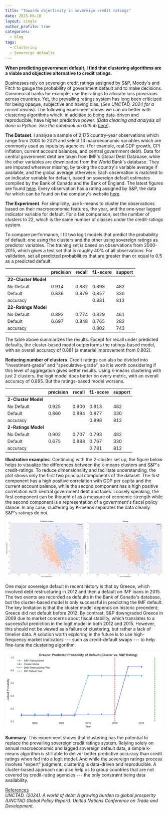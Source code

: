 ```yaml
---
title: "Towards objectivity in sovereign credit ratings"
date: 2025-06-10
layout: single
author_profile: true
categories:
  - blog
tags:
  - Clustering
  - Sovereign defaults
---
```


**When predicting government default, I find that clustering algorithms are a viable and objective alternative to credit ratings**.  

Businesses rely on sovereign credit ratings assigned by S&P, Moody's and Fitch to gauge the probability of government default and to make decisions. Commercial banks for example, use the ratings to allocate loss provisions across countries. Yet, the prevailing ratings system has long been criticized for being opaque, subjective and having bias. (*See UNCTAD, 2024 for a recent review*). The following experiment shows we can do better with clustering algorithms which, in addition to being data-driven and reproducible, have higher predictive power. (*Data cleaning and analysis all done in Python. See the notebook on Github [here](https://github.com/darrenawtl/darrenawtl.github.io/tree/master/code/macroclusters)*).

**The Dataset**. 
I analyze a sample of 2,175 country-year observations which range from 2000 to 2021 and select 13 macroeconomic variables which are commonly used as inputs by agencies. (For example, real GDP growth, CPI inflation, current account balances, and central government debt). Data for central government debt are taken from IMF's Global Debt Database, while the other variables are downloaded from the World Bank's database. They are imputed wherever missing, by taking the country's variable average if available, and the global average otherwise. Each observation is matched to an indicator variable for default, based on sovereign default estimates compiled by the Bank of Canada and the Bank of England. The latest figures are found [here](https://www.bankofcanada.ca/2024/07/staff-analytical-note-2024-19/). Every observation has a rating assigned by S&P, the data for which can be found on the company's website [here](https://www.spglobal.com/ratings/en/regulatory/article/-/view/sourceId/11824942). 

**The Experiment**.
For simplicity, use k-means to cluster the observations based on their macroeconomic features, the year, and the one-year lagged indicator variable for default. For a fair comparison, set the number of clusters to 22, which is the same number of classes under the credit-ratings system.  

To compare performance, I fit two logit models that predict the probability of default: one using the clusters and the other using sovereign ratings as predictor variables. The training set is based on observations from 2000-2015, which gives a test set that is roughly 40% of all observations. For validation, set all predicted probabilities that are greater than or equal to 0.5 as a predicted default.   

|                 | precision | recall  | f1-score | support |
|-----------------|-----------|---------|----------|---------|
|**22-Cluster Model**|           |         |          |         |
| No Default      | 0.914     | 0.882   | 0.898    | 482     |
| Default         | 0.836     | 0.879   | 0.857    | 330     |
| accuracy        |           |         | 0.881    | 812     |
|**22-Ratings Model**|           |         |          |         |   
| No Default      | 0.892     | 0.774   | 0.829    | 461     |
| Default         | 0.697     | 0.848   | 0.765    | 282     |
| accuracy        |           |         | 0.802    | 743     |

The table above summarizes the results. Except for recall under predicted defaults, the cluster-based model outperforms the ratings-based model, with an overall accuracy of 0.881 (a material improvement from 0.802). 

**Reducing number of clusters**. Credit ratings can also be divided into "investment-grade" and "speculative-grade", so it is worth considering if this level of aggregation gives better results. Using k-means clustering with just 2 clusters, the logit model does better on every metric, with an overall accuracy of 0.895. But the ratings-based model worsens. 


|                 | precision | recall  | f1-score | support |
|-----------------|-----------|---------|----------|---------|
|**2-Cluster Model**|           |         |          |         |
| No Default      | 0.925     | 0.900   | 0.913    | 482     |
| Default         | 0.860     | 0.894   | 0.877    | 330     |
| accuracy        |           |         | 0.898    | 812     |
|**2-Ratings Model**|           |         |          |         |   
| No Default      | 0.902     | 0.707   | 0.793    | 482     |
| Default         | 0.675     | 0.888   | 0.767    | 330     |
| accuracy        |           |         | 0.781    | 812     |

**Illustrative examples**.  Continuing with the 2-cluster set up, the figure below helps to visualize the differences between the k-means clusters and S&P's credit-ratings. To reduce dimensionality and facilitate understanding, the plot shows only the first two principal components of the dataset. The first component has a high positive correlation with GDP per capita and the current account balance, while the second component has a high positive correlation with central government debt and taxes. Loosely speaking, the first component can be thought of as a measure of economic strength while the second component is a representation of a government's fiscal policy stance. In any case, clustering by  K-means separates the data cleanly. S&P's ratings do not.

![Clusters vs ratings chart](/assets/images/pca_clusters_vs_ratings.png)

One major sovereign default in recent history is that by Greece, which involved debt restructuring in 2012 and then a default on IMF loans in 2015. The two events are recorded as defaults in the Bank of Canada's database, but the cluster-based model is only successful in predicting the IMF default. The key limitation is that the cluster model depends on historic precedent; Greece did not default before 2012. By contrast, S&P downgraded Greece in 2009 due to market concerns about fiscal stability, which translates to a successful prediction in the logit model in both 2012 and 2015. However, this should not be viewed as a failure of clustering, but rather a lack of timelier data. A solution worth exploring in the future is to use high-frequency market indicators --- such as credit-default swaps --- to help fine-tune the clustering algorithm. 

![greece](/assets/images/defaultprob.png)

**Summary**. This experiment shows that clustering has the potential to replace the prevailing sovereign credit ratings system. Relying solely on annual macroeconomic and lagged sovereign default data, a simple k-means algorithm is still able to deliver better predictive accuracy than credit ratings when fed into a logit model. And while the sovereign ratings process involves "expert" judgment, clustering is data-driven and reproducible. A cluster-based approach can also help us to group countries that are not covered by credit-rating agencies --- the only constraint being data availability.

<ins>References</ins>  
*UNCTAD. (2024). A world of debt: A growing burden to global prosperity (UNCTAD Global Policy Report). United Nations Conference on Trade and Development.*

